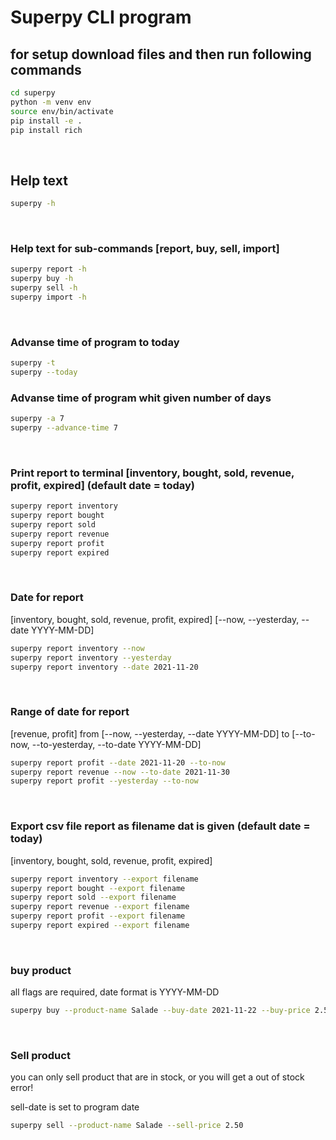 # Superpy CLI program

## for setup download files and then run following commands
```bash
cd superpy
python -m venv env
source env/bin/activate
pip install -e .
pip install rich
```

$~$

## Help text
```bash
superpy -h
```

$~$

### Help text for sub-commands [report, buy, sell, import]
```bash
superpy report -h
superpy buy -h
superpy sell -h
superpy import -h
```

$~$

### Advanse time of program to today
```bash
superpy -t
superpy --today
```

### Advanse time of program whit given number of days

```bash
superpy -a 7
superpy --advance-time 7
```

$~$

### Print report to terminal [inventory, bought, sold, revenue, profit, expired] (default date = today)
```bash
superpy report inventory
superpy report bought
superpy report sold
superpy report revenue
superpy report profit
superpy report expired
```

$~$

### Date for report
[inventory, bought, sold, revenue, profit, expired]
[--now, --yesterday, --date YYYY-MM-DD]
```bash
superpy report inventory --now
superpy report inventory --yesterday
superpy report inventory --date 2021-11-20
```

$~$

### Range of date for report
[revenue, profit]
from [--now, --yesterday, --date YYYY-MM-DD]
to [--to-now, --to-yesterday, --to-date YYYY-MM-DD]
```bash
superpy report profit --date 2021-11-20 --to-now
superpy report revenue --now --to-date 2021-11-30
superpy report profit --yesterday --to-now
```

$~$

### Export csv file report as filename dat is given (default date = today)
[inventory, bought, sold, revenue, profit, expired] 
```bash
superpy report inventory --export filename
superpy report bought --export filename
superpy report sold --export filename
superpy report revenue --export filename
superpy report profit --export filename
superpy report expired --export filename
```

$~$

### buy product 
all flags are required, date format is YYYY-MM-DD
```bash
superpy buy --product-name Salade --buy-date 2021-11-22 --buy-price 2.50 --expiration-date 2021-11-27
```

$~$

### Sell product
you can only sell product that are in stock, or you will get a out of stock error!


sell-date is set to program date
```bash
superpy sell --product-name Salade --sell-price 2.50
```

